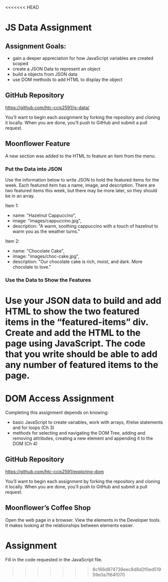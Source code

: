 <<<<<<< HEAD
# JS Data Assignment

## Assignment Goals:

- gain a deeper appreciation for how JavaScript variables are created scoped
- create a JSON Data to represent an object
- build a objects from JSON data
- use DOM methods to add HTML to display the object

## GitHub Repository
https://github.com/htc-ccis2591/js-data/
 
You’ll want to begin each assignment by forking the repository and cloning it locally.  When you are done, you’ll push to GitHub and submit a pull request.

## Moonflower Feature
A new section was added to the HTML to feature an item from the menu.  

### Put the Data into JSON
Use the information below to write JSON to hold the featured items for the week.  Each featured item has a name, image, and description.  There are two featured items this week, but there may be more later, so they should be in an array.

Item 1:

- name: "Hazelnut Cappuccino",
- image: "images/cappuccino.jpg",
- description: "A warm, soothing cappuccino with a touch of hazelnut to warm you as the weather turns."
        
Item 2:
- name: "Chocolate Cake",
- image: "images/choc-cake.jpg",
- description: "Our chocolate cake is rich, moist, and dark.  More chocolate to love."

### Use the Data to Show the Features
Use your JSON data to build and add HTML to show the two featured items in the “featured-items” div.  Create and add the HTML to the page using JavaScript.  The code that you write should be able to add any number of featured items to the page.  
=======
# DOM Access Assignment
Completing this assignment depends on knowing:

- basic JavaScript to create variables, work with arrays, if/else statements and for loops (Ch 3)
- methods for selecting and navigating the DOM Tree, adding and removing attributes, creating a new element and appending it to the DOM (Ch 4)

## GitHub Repository
https://github.com/htc-ccis2591/exploring-dom

You’ll want to begin each assignment by forking the repository and cloning it locally.  When you are done, you’ll push to GitHub and submit a pull request.

## Moonflower’s Coffee Shop
Open the web page in a browser.  View the elements in the Developer tools.  It makes looking at the relationships between elements easier.

# Assignment
Fill in the code requested in the JavaScript file.
>>>>>>> 8c166d874739eec8d8d2f0ed51959e0a7f64f070
